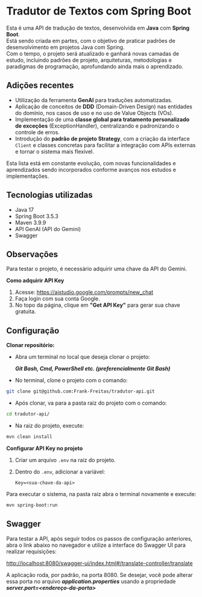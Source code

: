 # Tradutor de Textos com Spring Boot

Esta é uma API de tradução de textos, desenvolvida em **Java** com **Spring Boot**.  
Está sendo criada em partes, com o objetivo de praticar padrões de desenvolvimento em projetos Java com Spring.  
Com o tempo, o projeto será atualizado e ganhará novas camadas de estudo, incluindo padrões de projeto, arquiteturas, metodologias e paradigmas de programação, aprofundando ainda mais o aprendizado.

## Adições recentes

- Utilização da ferramenta **GenAI** para traduções automatizadas.
- Aplicação de conceitos de **DDD** (Domain-Driven Design) nas entidades do domínio, nos casos de uso e no uso de Value Objects (VOs).
- Implementação de uma **classe global para tratamento personalizado de exceções** (ExceptionHandler), centralizando e padronizando o controle de erros.
- Introdução do **padrão de projeto Strategy**, com a criação da interface `Client` e classes concretas para facilitar a integração com APIs externas e tornar o sistema mais flexível.

Esta lista está em constante evolução, com novas funcionalidades e aprendizados sendo incorporados conforme avanços nos estudos e implementações.

## Tecnologias utilizadas
- Java 17
- Spring Boot 3.5.3
- Maven  3.9.9
- API GenAI (API do Gemini)
- Swagger

## Observações
Para testar o projeto, é necessário adquirir uma chave da API do Gemini.

**Como adquirir API Key**

1. Acesse: https://aistudio.google.com/prompts/new_chat
2. Faça login com sua conta Google.
3. No topo da página, clique em **"Get API Key"** para gerar sua chave gratuita.

## Configuração

**Clonar repositório:**

- Abra um terminal no local que deseja clonar o projeto:
   
   ***Git Bash, Cmd, PowerShell etc. (preferencialmente Git Bash)***

- No terminal, clone o projeto com o comando:
```bash
git clone git@github.com:Frank-Freitas/tradutor-api.git
```

- Após clonar, va para a pasta raiz do projeto com o comando:
```bash
cd tradutor-api/
```

- Na raiz do projeto, execute:
```bash
mvn clean install
```

**Configurar API Key no projeto**

1. Criar um arquivo `.env` na raiz do projeto.
2. Dentro do `.env`, adicionar a variável:

   ```env
   Key=<sua-chave-da-api>
   ```

Para executar o sistema, na pasta raiz abra o terminal novamente e execute:
```bash
mvn spring-boot:run
```

## Swagger
Para testar a API, após seguir todos os passos de configuração anteriores, abra o link abaixo no navegador e utilize a interface do Swagger UI para realizar requisições:

[http://localhost:8080/swagger-ui/index.html#/translate-controller/translate](http://localhost:8080/swagger-ui/index.html#/translate-controller/translate)

A aplicação roda, por padrão, na porta 8080.
Se desejar, você pode alterar essa porta no arquivo ***application.properties*** usando a propriedade ***server.port=<endereço-da-porta>***
